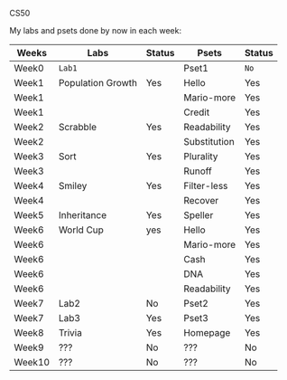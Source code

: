 CS50

My labs and psets done by now in each week:

| Weeks | Labs | Status | Psets | Status |
|-------|------|--------|-------|--------|
| Week0 | `Lab1` |     | Pset1 | `No`     |
| Week1 | Population Growth | Yes     | Hello | Yes    |
| Week1 |  |    | Mario-more | Yes    |
| Week1 |  |     | Credit | Yes     |
| Week2 | Scrabble | Yes     | Readability | Yes    |
| Week2 |  |     | Substitution | Yes    |
| Week3 | Sort | Yes    | Plurality | Yes     |
| Week3 |  |      | Runoff | Yes    |
| Week4 | Smiley | Yes    | Filter-less | Yes    |
| Week4 |  |     | Recover | Yes     |
| Week5 | Inheritance | Yes     | Speller | Yes    |
| Week6 | World Cup |  yes   | Hello | Yes    |
| Week6 |  |    | Mario-more | Yes     |
| Week6 |  |    | Cash | Yes     |
| Week6 |  |    | DNA | Yes     |
| Week6 |  |    | Readability | Yes     |
| Week7 | Lab2 | No     | Pset2 | Yes    |
| Week7 | Lab3 | Yes    | Pset3 | Yes    |
| Week8 | Trivia | Yes    | Homepage | Yes   |
| Week9 | ??? | No     | ??? | No    |
| Week10 | ??? | No    | ??? | No  |
